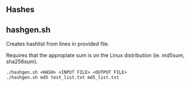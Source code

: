 Hashes 
----

## hashgen.sh

Creates hashlist from lines in provided file. 

Requires that the appropiate <hash>sum is on the Linux distribution (ie. md5sum, sha256sum).

```
./hashgen.sh <HASH> <INPUT FILE> <OUTPUT FILE>
./hashgen.sh md5 test_list.txt md5_list.txt
```
